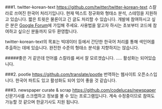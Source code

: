 ###1. twitter-korean-text
https://github.com/twitter/twitter-korean-text
스칼라로 쓰여진 한국어 처리기입니다. 현재 텍스트 정규화와 형태소 분석, 스테밍을 지원하고 있습니다. 짧은 트윗은 물론이고 긴 글도 처리할 수 있습니다. 개발에 참여하시고 싶은 분은 [Google Forum](https://groups.google.com/forum/#!forum/twitter-korean-text)에 가입해 주세요. 사용법을 알고자 하시는 초보부터 코드에 참여하고 싶으신 분들까지 모두 환영합니다. 

twitter-korean-text의 목표는 빅데이터 등에서 간단한 한국어 처리를 통해 색인어를 추출하는 데에 있습니다. 완전한 수준의 형태소 분석을 지향하지는 않습니다.

#####좋은 거 같은데 언어를 스칼라를 써서 잘 모르겟습니다. ..... 활성화는 되어있습니다.

###2. pootle 
https://github.com/translate/pootle
번역하는 웹사이트 오픈소스입니다. 
한국어 파트도 있고 활성화도 되어 있어 좋을 것 같습니다.

###3. newspaper curate & scrap 
https://github.com/codelucas/newspaper
신문기사를 스크랩하고 정보를 볼 수 있는 프로그램입니다.
계속 수정중이므로 참여도 가능할 것 같으며 한글기사도 지원 됩니다. 
